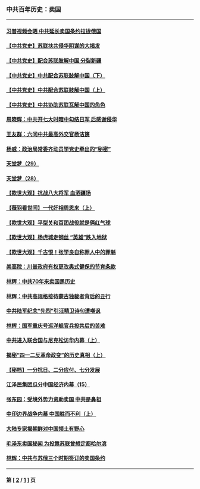 ### 中共百年历史：卖国
---
#### [习普视频会晤 中共延长卖国条约拉拢俄国](../../pages/nf1176117/n13060971.md?10310430) 
#### [【中共党史】苏联扶共侵华阴谋的大揭发](../../pages/nf1176117/n13056050.md?10310430) 
#### [【中共党史】配合苏联肢解中国 分裂新疆](../../pages/nf1176117/n13040700.md?10310430) 
#### [【中共党史】中共配合苏联肢解中国（下）](../../pages/nf1176117/n13035660.md?10310430) 
#### [【中共党史】中共配合苏联肢解中国（上）](../../pages/nf1176117/n13030262.md?10310430) 
#### [【中共党史】中共协助苏联瓦解中国的角色](../../pages/nf1176117/n13018109.md?10310430) 
#### [周晓辉：中共开七大时暗中勾结日军 后感谢侵华](../../pages/nf1176117/n12921960.md?10310430) 
#### [王友群：六问中共最高外交官杨洁篪](../../pages/nf1176117/n12836495.md?10310430) 
#### [杨威：政治局常委齐动员学党史牵出的“秘密”](../../pages/nf1176117/n12764642.md?10310430) 
#### [天堂梦（29）](../../pages/nf1176117/n12408465.md?10310430) 
#### [天堂梦（28）](../../pages/nf1176117/n12408309.md?10310430) 
#### [【欺世大观】抗战八大将军 血洒疆场](../../pages/nf1176117/n12357044.md?10310430) 
#### [【薇羽看世间】一代奸相周恩来（上）](../../pages/nf1176117/n12401109.md?10310430) 
#### [【欺世大观】平型关和百团战役就是俩红气球](../../pages/nf1176117/n12359157.md?10310430) 
#### [【欺世大观】杨虎城走钢丝 “英雄”跌入地狱](../../pages/nf1176117/n12358840.md?10310430) 
#### [【欺世大观】千古恨！张学良自称罪人中的罪魁](../../pages/nf1176117/n12358629.md?10310430) 
#### [美高院：川普政府有权更改奥式健保的节育条款](../../pages/nf1176117/n12242171.md?10310430) 
#### [林辉：中共70年来卖国黑历史](../../pages/nf1176117/n11552181.md?10310430) 
#### [林辉：中共高规格接待蒙古独裁者背后的丑行](../../pages/nf1176117/n11225005.md?10310430) 
#### [中共陆军纪念“先烈”引汪精卫诗句遭嘲讽](../../pages/nf1176117/n11153345.md?10310430) 
#### [林辉：国军重庆号巡洋舰官兵投共后的苦难](../../pages/nf1176117/n10997801.md?10310430) 
#### [中共进入联合国与尼克松访华内幕（上）](../../pages/nf1176117/n10138788.md?10310430) 
#### [揭秘“四一二反革命政变”的历史真相（上）](../../pages/nf1176117/n9996650.md?10310430) 
#### [【秘档】一分抗日、二分应付、七分发展](../../pages/nf1176117/n9331484.md?10310430) 
#### [江泽民集团瓜分中国经济内幕（15）](../../pages/nf1176117/n9268584.md?10310430) 
#### [张东园：受境外势力资助卖国 中共是鼻祖](../../pages/nf1176117/n9272480.md?10310430) 
#### [中印边界战争内幕 中国胜而不利（上）](../../pages/nf1176117/n9252458.md?10310430) 
#### [大陆专家揭朝鲜对中国领土有野心](../../pages/nf1176117/n9074056.md?10310430) 
#### [毛泽东卖国秘闻 为投靠苏联曾想定都哈尔滨](../../pages/nf1176117/n9058631.md?10310430) 
#### [林辉：中共与苏俄三个时期签订的卖国条约](../../pages/nf1176117/n9036062.md?10310430) 

---
#### 第 [ [2](./2.md?10310430) / [1](./1.md?10310430) ] 页
